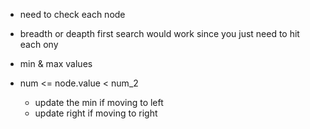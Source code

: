 - need to check each node 
- breadth or deapth first search would work since you just need to hit each ony

- min & max values
- num <= node.value < num_2
    - update the min if moving to left
    - update right if moving to right